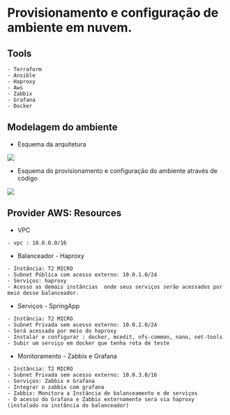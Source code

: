 
# Provisionamento e configuração de ambiente em nuvem.

## Tools
```
- Terraform
- Ansible
- Haproxy
- Aws
- Zabbix
- Grafana
- Docker
```

## Modelagem do ambiente 
- Esquema da arquitetura

![](/imagens/terraform-aws.jpg)

- Esquema do provisionamento e configuração do ambiente através de código

![](/imagens/terraform-aws.jpeg)


## Provider AWS: Resources
- VPC
```
- vpc : 10.0.0.0/16
```
- Balanceador - Haproxy
```
- Instância: T2 MICRO
- Subnet Pública com acesso externo: 10.0.1.0/24
- Serviços: haproxy
- Acesso as demais instâncias  onde seus serviços serão acessados por meio desse balanceador.
```
- Serviços - SpringApp
```
- Instância: T2 MICRO
- Subnet Privada sem acesso externo: 10.0.2.0/24
- Será acessada por meio do haproxy
- Instalar e configurar : docker, mcedit, nfs-common, nano, net-tools
- Subir um serviço em docker que tenha rota de teste
```
- Monitoramento - Zabbix e Grafana
```
- Instância: T2 MICRO
- Subnet Privada sem acesso externo: 10.0.3.0/16
- Serviços: Zabbix e Grafana
- Integrar o zabbix com grafana
- Zabbix: Monitora a Instância de balanceamento e de serviços
- O acesso do Grafana e Zabbix externamente sera via haproxy (instalado na instância do balanceador)
```
